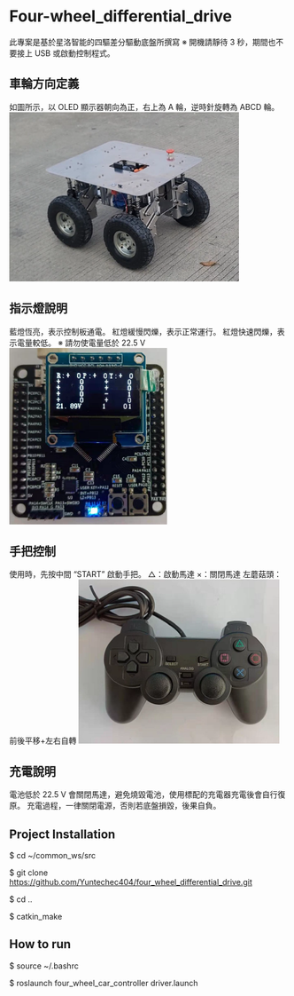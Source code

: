 # Four-wheel_differential_drive
此專案是基於星洛智能的四驅差分驅動底盤所撰寫
※ 開機請靜待 3 秒，期間也不要接上 USB 或啟動控制程式。

## 車輪方向定義
如圖所示，以 OLED 顯示器朝向為正，右上為 A 輪，逆時針旋轉為 ABCD 輪。
![wheel orientation](doc/img/wheel%20orientation.png)

## 指示燈說明
藍燈恆亮，表示控制板通電。
紅燈緩慢閃爍，表示正常運行。
紅燈快速閃爍，表示電量較低。
※ 請勿使電量低於 22.5 V
![OLED](doc/img/OLED.png)

## 手把控制
使用時，先按中間 “START” 啟動手把。
△：啟動馬達
×：關閉馬達
左蘑菇頭：前後平移+左右自轉
![PS2 handle](doc/img/PS2%20handle.png)

## 充電說明
電池低於 22.5 V 會關閉馬達，避免燒毀電池，使用標配的充電器充電後會自行復原。
充電過程，一律關閉電源，否則若底盤損毀，後果自負。


## Project Installation
$ cd ~/common_ws/src

$ git clone https://github.com/Yuntechec404/four_wheel_differential_drive.git

$ cd ..

$ catkin_make

## How to run
$ source ~/.bashrc

$ roslaunch four_wheel_car_controller driver.launch
